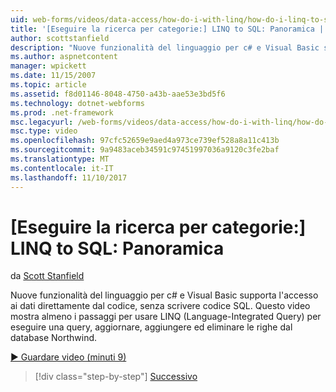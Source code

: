 ```yaml
---
uid: web-forms/videos/data-access/how-do-i-with-linq/how-do-i-linq-to-sql-overview
title: '[Eseguire la ricerca per categorie:] LINQ to SQL: Panoramica | Documenti Microsoft'
author: scottstanfield
description: "Nuove funzionalità del linguaggio per c# e Visual Basic supporta l'accesso ai dati direttamente dal codice, senza scrivere codice SQL. In questo video mostra almeno i passaggi per l'utilizzo di LINQ (Language int...."
ms.author: aspnetcontent
manager: wpickett
ms.date: 11/15/2007
ms.topic: article
ms.assetid: f8d01146-8048-4750-a43b-aae53e3bd5f6
ms.technology: dotnet-webforms
ms.prod: .net-framework
msc.legacyurl: /web-forms/videos/data-access/how-do-i-with-linq/how-do-i-linq-to-sql-overview
msc.type: video
ms.openlocfilehash: 97cfc52659e9aed4a973ce739ef528a8a11c413b
ms.sourcegitcommit: 9a9483aceb34591c97451997036a9120c3fe2baf
ms.translationtype: MT
ms.contentlocale: it-IT
ms.lasthandoff: 11/10/2017
---
```

<a name="how-do-i-linq-to-sql-overview"></a>[Eseguire la ricerca per categorie:] LINQ to SQL: Panoramica
====================
da [Scott Stanfield](https://github.com/scottstanfield)

Nuove funzionalità del linguaggio per c# e Visual Basic supporta l'accesso ai dati direttamente dal codice, senza scrivere codice SQL. Questo video mostra almeno i passaggi per usare LINQ (Language-Integrated Query) per eseguire una query, aggiornare, aggiungere ed eliminare le righe dal database Northwind.

[&#9654; Guardare video (minuti 9)](https://channel9.msdn.com/Blogs/ASP-NET-Site-Videos/how-do-i-linq-to-sql-overview)

>[!div class="step-by-step"]
[Successivo](how-do-i-linq-to-sql-data-model.md)
